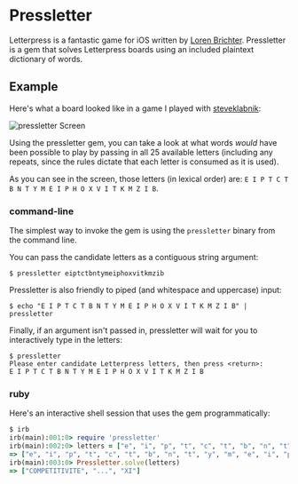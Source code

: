 # Pressletter

Letterpress is a fantastic game for iOS written by [Loren Brichter](http://www.atebits.com). Pressletter is a gem that solves Letterpress boards using an included plaintext dictionary of words.

## Example

Here's what a board looked like in a game I played with [steveklabnik](https://github.com/steveklabnik):

![pressletter Screen](http://i.minus.com/ibv4sMC7Msl5Fv.png)

Using the pressletter gem, you can take a look at what words *would* have been possible to play by passing in all 25 available letters (including any repeats, since the rules dictate that each letter is consumed as it is used).

As you can see in the screen, those letters (in lexical order) are: `E I P T C T B N T Y M E I P H O X V I T K M Z I B`.

### command-line

The simplest way to invoke the gem is using the `pressletter` binary from the command line.

You can pass the candidate letters as a contiguous string argument:

```
$ pressletter eiptctbntymeiphoxvitkmzib
```

Pressletter is also friendly to piped (and whitespace and uppercase) input:

```
$ echo "E I P T C T B N T Y M E I P H O X V I T K M Z I B" | pressletter
```

Finally, if an argument isn't passed in, pressletter will wait for you to interactively type in the letters:

```
$ pressletter
Please enter candidate Letterpress letters, then press <return>:
E I P T C T B N T Y M E I P H O X V I T K M Z I B

```

### ruby

Here's an interactive shell session that uses the gem programmatically:

``` ruby
$ irb
irb(main):001:0> require 'pressletter'
irb(main):002:0> letters = ["e", "i", "p", "t", "c", "t", "b", "n", "t", "y", "m", "e", "i", "p", "h", "o", "x", "v", "i", "t", "k", "m", "z", "i", "b"]
=> ["e", "i", "p", "t", "c", "t", "b", "n", "t", "y", "m", "e", "i", "p", "h", "o", "x", "v", "i", "t", "k", "m", "z", "i", "b"]
irb(main):003:0> Pressletter.solve(letters)
=> ["COMPETITIVITE", "...", "XI"]
```




